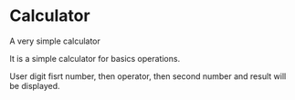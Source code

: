 # Calculator
A very simple calculator

It is a simple calculator for basics operations.

User digit fisrt number, then operator, then second number and result will be displayed.


